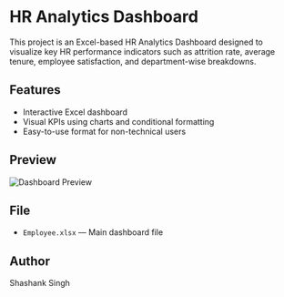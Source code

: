 # HR Analytics Dashboard

This project is an Excel-based HR Analytics Dashboard designed to visualize key HR performance indicators such as attrition rate, average tenure, employee satisfaction, and department-wise breakdowns.

## Features

- Interactive Excel dashboard
- Visual KPIs using charts and conditional formatting
- Easy-to-use format for non-technical users

## Preview

![Dashboard Preview]([dashboard.png](https://github.com/07s-shashank/HR-Analytics-Dashboard/blob/main/Dashboard.png))

## File

- `Employee.xlsx` — Main dashboard file

## Author

Shashank Singh
